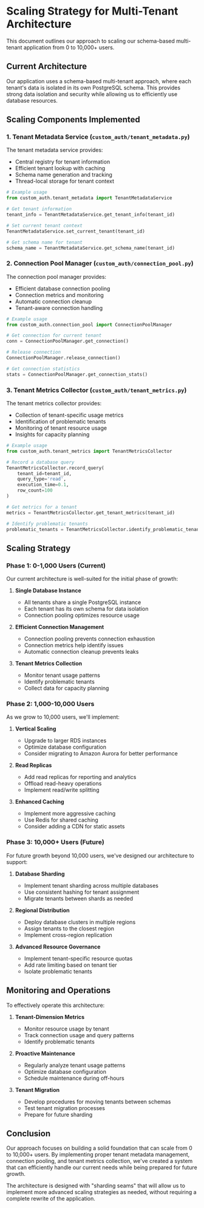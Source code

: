 # Scaling Strategy for Multi-Tenant Architecture

This document outlines our approach to scaling our schema-based multi-tenant application from 0 to 10,000+ users.

## Current Architecture

Our application uses a schema-based multi-tenant approach, where each tenant's data is isolated in its own PostgreSQL schema. This provides strong data isolation and security while allowing us to efficiently use database resources.

## Scaling Components Implemented

### 1. Tenant Metadata Service (`custom_auth/tenant_metadata.py`)

The tenant metadata service provides:

- Central registry for tenant information
- Efficient tenant lookup with caching
- Schema name generation and tracking
- Thread-local storage for tenant context

```python
# Example usage
from custom_auth.tenant_metadata import TenantMetadataService

# Get tenant information
tenant_info = TenantMetadataService.get_tenant_info(tenant_id)

# Set current tenant context
TenantMetadataService.set_current_tenant(tenant_id)

# Get schema name for tenant
schema_name = TenantMetadataService.get_schema_name(tenant_id)
```

### 2. Connection Pool Manager (`custom_auth/connection_pool.py`)

The connection pool manager provides:

- Efficient database connection pooling
- Connection metrics and monitoring
- Automatic connection cleanup
- Tenant-aware connection handling

```python
# Example usage
from custom_auth.connection_pool import ConnectionPoolManager

# Get connection for current tenant
conn = ConnectionPoolManager.get_connection()

# Release connection
ConnectionPoolManager.release_connection()

# Get connection statistics
stats = ConnectionPoolManager.get_connection_stats()
```

### 3. Tenant Metrics Collector (`custom_auth/tenant_metrics.py`)

The tenant metrics collector provides:

- Collection of tenant-specific usage metrics
- Identification of problematic tenants
- Monitoring of tenant resource usage
- Insights for capacity planning

```python
# Example usage
from custom_auth.tenant_metrics import TenantMetricsCollector

# Record a database query
TenantMetricsCollector.record_query(
    tenant_id=tenant_id,
    query_type='read',
    execution_time=0.1,
    row_count=100
)

# Get metrics for a tenant
metrics = TenantMetricsCollector.get_tenant_metrics(tenant_id)

# Identify problematic tenants
problematic_tenants = TenantMetricsCollector.identify_problematic_tenants()
```

## Scaling Strategy

### Phase 1: 0-1,000 Users (Current)

Our current architecture is well-suited for the initial phase of growth:

1. **Single Database Instance**
   - All tenants share a single PostgreSQL instance
   - Each tenant has its own schema for data isolation
   - Connection pooling optimizes resource usage

2. **Efficient Connection Management**
   - Connection pooling prevents connection exhaustion
   - Connection metrics help identify issues
   - Automatic connection cleanup prevents leaks

3. **Tenant Metrics Collection**
   - Monitor tenant usage patterns
   - Identify problematic tenants
   - Collect data for capacity planning

### Phase 2: 1,000-10,000 Users

As we grow to 10,000 users, we'll implement:

1. **Vertical Scaling**
   - Upgrade to larger RDS instances
   - Optimize database configuration
   - Consider migrating to Amazon Aurora for better performance

2. **Read Replicas**
   - Add read replicas for reporting and analytics
   - Offload read-heavy operations
   - Implement read/write splitting

3. **Enhanced Caching**
   - Implement more aggressive caching
   - Use Redis for shared caching
   - Consider adding a CDN for static assets

### Phase 3: 10,000+ Users (Future)

For future growth beyond 10,000 users, we've designed our architecture to support:

1. **Database Sharding**
   - Implement tenant sharding across multiple databases
   - Use consistent hashing for tenant assignment
   - Migrate tenants between shards as needed

2. **Regional Distribution**
   - Deploy database clusters in multiple regions
   - Assign tenants to the closest region
   - Implement cross-region replication

3. **Advanced Resource Governance**
   - Implement tenant-specific resource quotas
   - Add rate limiting based on tenant tier
   - Isolate problematic tenants

## Monitoring and Operations

To effectively operate this architecture:

1. **Tenant-Dimension Metrics**
   - Monitor resource usage by tenant
   - Track connection usage and query patterns
   - Identify problematic tenants

2. **Proactive Maintenance**
   - Regularly analyze tenant usage patterns
   - Optimize database configuration
   - Schedule maintenance during off-hours

3. **Tenant Migration**
   - Develop procedures for moving tenants between schemas
   - Test tenant migration processes
   - Prepare for future sharding

## Conclusion

Our approach focuses on building a solid foundation that can scale from 0 to 10,000+ users. By implementing proper tenant metadata management, connection pooling, and tenant metrics collection, we've created a system that can efficiently handle our current needs while being prepared for future growth.

The architecture is designed with "sharding seams" that will allow us to implement more advanced scaling strategies as needed, without requiring a complete rewrite of the application.